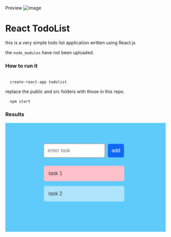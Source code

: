 Preview
![image](https://github.com/AmeyZend/React-Todo-List-1/assets/123164873/fffaf80e-bd13-4c86-b9f0-67a580bb73e4)

# React TodoList 

this is a very simple todo list application written using React.js

the `node_modules` have not been uploaded.

<h3>How to run it</h3> 

```

  create-react-app todolist

```

replace the public and src folders with those in this repo. 
```
  npm start
```

<h3>Results</h3>
<img src="./result.png">
